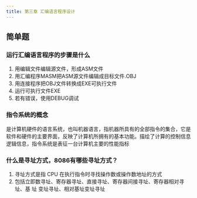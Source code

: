 ```yaml
---
title: 第三章 汇编语言程序设计
---
```

## 简单题

### 运行汇编语言程序的步骤是什么
1. 用编辑文件编辑源文件，形成ASM文件
2. 用汇编程序MASM把ASM源文件编辑成目标文件.OBJ
3. 用连接程序把OBJ文件转换成EXE可执行文件
4. 运行可执行文件EXE
5. 若有错误，使用DEBUG调试

### 指令系统的概念
是计算机硬件的语言系统，也叫机器语言，指机器所具有的全部指令的集合，它是软件和硬件的主要界面，反映了计算机所拥有的基本功能。描绘了计算的控制信息逻辑信息，指令系统是表征一台计算机主要的性能指标

### 什么是寻址方式，8086有哪些寻址方式？
1. 寻址方式是指 CPU 在执行指令时寻找操作数或操作数地址的方式
2. 包括立即数寻址、寄存器寻址、直接寻址、寄存器间接寻址、寄存器相对寻址、基
址 变址寻址、相对基址变址寻址